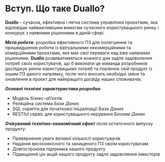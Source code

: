 # Вступ. Що таке Duallo?

**Duallo** - сучасна, ефективна і легка система управління проєктами, яка відповідає найважливішим вимогам сучасного користувацького ринку і конкурує з наявними рішеннями в даній сфері.

**_Мета роботи_**: розробка ефективного ПЗ для полегшення та пришвидшення роботи із віртуальними некомерційними та комерційними проєктами, яке має свої переваги над вже наявними рішеннями. **Duallo** розвиватиметься кожного дня задля задоволення потреб своїх користувачів, що б виконати це команда розробників досліджує ринок користувацьких потреб та порівнює свій продукт із іншим ПЗ даного напрямку, після чого вносить необхідні зміни та оновлення в проєкт для найкращого досвіду наших споживачів.

**_Основні технічні характеристики розробки_**:

- Модель бізнес-обʼєктів
- Реляційна система _Бази Даних_
- SQL скрипти для початкової ініціалізації _Бази Даних_
- RESTful сервіс для користувацького керування _Базами Даних_

**_Очікуваний технічно-економічний ефект_** після остаточного випуску продукту:

- Привернення уваги великої кількості користувачів
- Надання високоякісного та захищеного ПЗ своїм користувачам
- Довгострокова підтримка нашого продукту
- Підвищення цін акцій нашого продукту задля задоволення інвесторів
